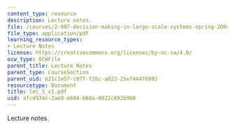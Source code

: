 ```yaml
---
content_type: resource
description: Lecture notes.
file: /courses/2-997-decision-making-in-large-scale-systems-spring-2004/afcd934c2ae9e684b68a0022c692b9b0_lec_5_v1.pdf
file_type: application/pdf
learning_resource_types:
- Lecture Notes
license: https://creativecommons.org/licenses/by-nc-sa/4.0/
ocw_type: OCWFile
parent_title: Lecture Notes
parent_type: CourseSection
parent_uid: 621c1e57-c07f-f26c-a822-25ef44476992
resourcetype: Document
title: lec_5_v1.pdf
uid: afcd934c-2ae9-e684-b68a-0022c692b9b0
---
```

Lecture notes.